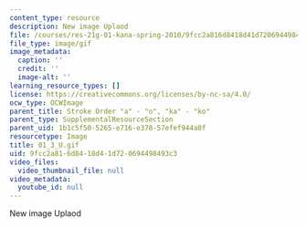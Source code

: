 ```yaml
---
content_type: resource
description: New image Uplaod
file: /courses/res-21g-01-kana-spring-2010/9fcc2a816d8418d41d720694498493c3_01_3_U.gif
file_type: image/gif
image_metadata:
  caption: ''
  credit: ''
  image-alt: ''
learning_resource_types: []
license: https://creativecommons.org/licenses/by-nc-sa/4.0/
ocw_type: OCWImage
parent_title: Stroke Order "a" - "o", "ka" - "ko"
parent_type: SupplementalResourceSection
parent_uid: 1b1c5f50-5265-e716-e378-57efef944a0f
resourcetype: Image
title: 01_3_U.gif
uid: 9fcc2a81-6d84-18d4-1d72-0694498493c3
video_files:
  video_thumbnail_file: null
video_metadata:
  youtube_id: null
---
```

New image Uplaod